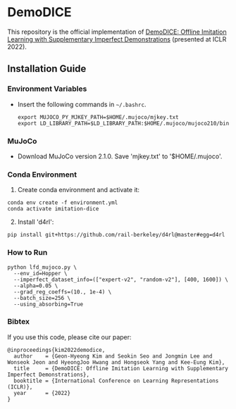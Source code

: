 # DemoDICE
This repository is the official implementation of [DemoDICE: Offline Imitation Learning with Supplementary Imperfect Demonstrations](https://openreview.net/pdf?id=BrPdX1bDZkQ) (presented at ICLR 2022).

## Installation Guide

### Environment Variables
- Insert the following commands in `~/.bashrc`.
    ```
    export MUJOCO_PY_MJKEY_PATH=$HOME/.mujoco/mjkey.txt
    export LD_LIBRARY_PATH=$LD_LIBRARY_PATH:$HOME/.mujoco/mujoco210/bin
    ```


### MuJoCo
- Download MuJoCo version 2.1.0. Save 'mjkey.txt' to '$HOME/.mujoco'.

### Conda Environment
1. Create conda environment and activate it:
```
conda env create -f environment.yml
conda activate imitation-dice
```
2. Install 'd4rl':
```
pip install git+https://github.com/rail-berkeley/d4rl@master#egg=d4rl
```

### How to Run
```
python lfd_mujoco.py \
  --env_id=Hopper \
  --imperfect_dataset_info=(["expert-v2", "random-v2"], [400, 1600]) \
  --alpha=0.05 \
  --grad_reg_coeffs=(10., 1e-4) \
  --batch_size=256 \
  --using_absorbing=True
```

### Bibtex

If you use this code, please cite our paper:
```
@inproceedings{kim2022demodice,
  author    = {Geon-Hyeong Kim and Seokin Seo and Jongmin Lee and Wonseok Jeon and HyeongJoo Hwang and Hongseok Yang and Kee-Eung Kim},
  title     = {DemoDICE: Offline Imitation Learning with Supplementary Imperfect Demonstrations},
  booktitle = {International Conference on Learning Representations (ICLR)},
  year      = {2022}
}
```